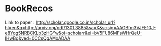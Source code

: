 BookRecos
=========
Link to paper : http://scholar.google.co.in/scholar_url?hl=en&q=http://arxiv.org/pdf/1301.3885&sa=X&scisig=AAGBfm3VJFE10J-e8Yqg5NRBCKLb3zHGYw&oi=scholarr&ei=bV5FU86MFsWHrQeU-IHwBg&ved=0CCsQgAMoADAA
